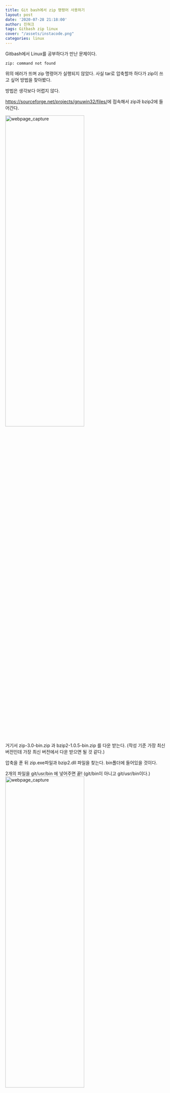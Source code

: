 ```yaml
---
title: Git bash에서 zip 명령어 사용하기
layout: post
date: '2020-07-28 21:18:00'
author: 진혀크
tags: Gitbash zip linux
cover: "/assets/instacode.png"
categories: linux
---
```


Gitbash에서 Linux를 공부하다가 만난 문제이다.

    zip: command not found

위의 에러가 뜨며 zip 명령어가 실행되지 않았다. 사실 tar로 압축할까 하다가 zip이 쓰고 싶어 방법을 찾아봤다.

방법은 생각보다 어렵지 않다.

<https://sourceforge.net/projects/gnuwin32/files/>에 접속해서 zip과 bzip2에 들어간다.

<img src="{{ site.baseurl }}/assets/use_zip1.PNG" width = "70%" height ="50%" title="webpage_capture" class="picture">

거기서 zip-3.0-bin.zip 과 bzip2-1.0.5-bin.zip 를 다운 받는다. (작성 기준 가장 최신 버전인데 가장 최신 버전에서 다운 받으면 될 것 같다.)

압축을 푼 뒤 zip.exe파일과 bzip2.dll 파일을 찾는다. bin폴더에 들어있을 것이다.

2개의 파일을 git/usr/bin 에 넣어주면 끝! (git/bin이 아니고 git/usr/bin이다.)
<img src="{{ site.baseurl }}/assets/git_route.PNG" width = "70%" height ="50%" title="webpage_capture" class="picture">

터미널을 재부팅한 후 터미널에서 zip 명령어를 실행해보면 잘 되는 것을 확인할 수 있을 것이다!
